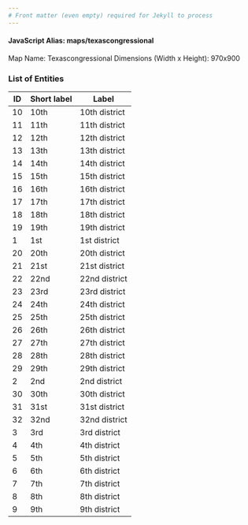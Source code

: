 ```yaml
---
# Front matter (even empty) required for Jekyll to process
---
```


#### JavaScript Alias: maps/texascongressional

Map Name: Texascongressional
Dimensions (Width x Height): 970x900





### List of Entities

ID | Short label | Label
---|---|---|
10|10th|10th district
11|11th|11th district
12|12th|12th district
13|13th|13th district
14|14th|14th district
15|15th|15th district
16|16th|16th district
17|17th|17th district
18|18th|18th district
19|19th|19th district
1|1st|1st district
20|20th|20th district
21|21st|21st district
22|22nd|22nd district
23|23rd|23rd district
24|24th|24th district
25|25th|25th district
26|26th|26th district
27|27th|27th district
28|28th|28th district
29|29th|29th district
2|2nd|2nd district
30|30th|30th district
31|31st|31st district
32|32nd|32nd district
3|3rd|3rd district
4|4th|4th district
5|5th|5th district
6|6th|6th district
7|7th|7th district
8|8th|8th district
9|9th|9th district

